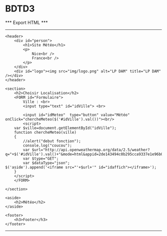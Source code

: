 # BDTD3 
*** Export HTML ***
*******************


<!DOCTYPE html>
<html lang="fr">
<head>
	<title>Météo</title>
	<meta charset="utf-8">	
	<meta name="viewport" content="width=device-width, user-scalable=no">
	<meta name="viewport" content="width=500, initial-scale=1">
	<meta name="HandheldFriendly" content="true"/>  
	<link rel="stylesheet" type="text/css" href="css/style.css">
<script type="text/javascript" src="http://code.jquery.com/jquery-latest.min.js"></script>
	<!--[if lt IE 9]>
		<script src="http://html5shim.googlecode.com/svn/trunk/html5.js"></script>
	<![endif]-->
</head>
<body>

<div id="bloc_page">

	<header>	
		<div id="person">	
			<h1>Site Météo</h1>	
			<p>
				Nice<br />				
				France<br />				
			</p>
		</div>
		<div id="logo"><img src="img/logo.png" alt="LP DAM" title="LP DAM" /></div>
	</header>

	<section>
		<h2>Choisir Localisation</h2>
		<FORM id="Formulaire">
			Ville : <br> 
			<input type="text" id="idVille"> <br> 
			
			<input id="idMeteo"  type="button" value="Météo" onClick="chercheMeteo($('#idVille').val())"><br/>
			<script>
		var $ville=document.getElementById("idVille");
		function chercheMeteo(ville)
		{
			//alert("debut fonction");
			console.log("coucou");
			var $url="http://api.openweathermap.org/data/2.5/weather?q="+$('#idVille').val()+"&mode=html&appid=2de143494c0b295cca9337e1e96b00e0";
			var $type="GET";
			var $dataType="json";
	$('aside').append('<iframe src="'+$url+'" id="idaffich"></iframe>');
		}
		</script>
		</FORM>
		
	</section>

	<aside>
		<h2>Météo</h2>
	</aside>
	
	<footer>
		<h3>Footer</h3>
	</footer>
</div>
</body>
</html>
<hr/>

